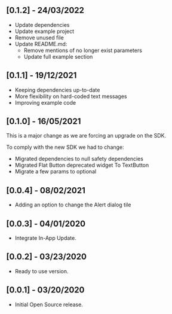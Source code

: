## [0.1.2] - 24/03/2022

- Update dependencies
- Update example project
- Remove unused file
- Update README.md:
    - Remove mentions of no longer exist parameters
    - Update full example section

## [0.1.1] - 19/12/2021

- Keeping dependencies up-to-date
- More flexibility on hard-coded text messages
- Improving example code

## [0.1.0] - 16/05/2021

This is a major change as we are forcing an upgrade on the SDK.

To comply with the new SDK we had to change:
- Migrated dependencies to null safety dependencies
- Migrated Flat Button deprecated widget To TextButton
- Migrate a few params to optional

## [0.0.4] - 08/02/2021

- Adding an option to change the Alert dialog tile

## [0.0.3] - 04/01/2020

- Integrate In-App Update.

## [0.0.2] - 03/23/2020

- Ready to use version.

## [0.0.1] - 03/20/2020

- Initial Open Source release.
